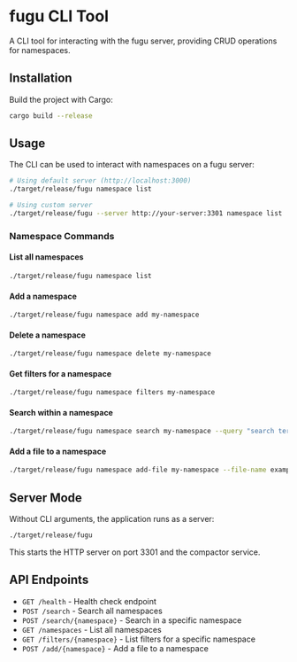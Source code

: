 # fugu CLI Tool

A CLI tool for interacting with the fugu server, providing CRUD operations for namespaces.

## Installation

Build the project with Cargo:

```bash
cargo build --release
```

## Usage

The CLI can be used to interact with namespaces on a fugu server:

```bash
# Using default server (http://localhost:3000)
./target/release/fugu namespace list

# Using custom server
./target/release/fugu --server http://your-server:3301 namespace list
```

### Namespace Commands

#### List all namespaces

```bash
./target/release/fugu namespace list
```

#### Add a namespace

```bash
./target/release/fugu namespace add my-namespace
```

#### Delete a namespace

```bash
./target/release/fugu namespace delete my-namespace
```

#### Get filters for a namespace

```bash
./target/release/fugu namespace filters my-namespace
```

#### Search within a namespace

```bash
./target/release/fugu namespace search my-namespace --query "search term"
```

#### Add a file to a namespace

```bash
./target/release/fugu namespace add-file my-namespace --file-name example.txt --content "File content goes here"
```

## Server Mode

Without CLI arguments, the application runs as a server:

```bash
./target/release/fugu
```

This starts the HTTP server on port 3301 and the compactor service.

## API Endpoints

- `GET /health` - Health check endpoint
- `POST /search` - Search all namespaces
- `POST /search/{namespace}` - Search in a specific namespace
- `GET /namespaces` - List all namespaces
- `GET /filters/{namespace}` - List filters for a specific namespace
- `POST /add/{namespace}` - Add a file to a namespace